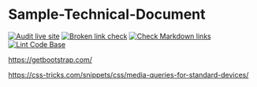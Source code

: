 # Sample-Technical-Document

[![Audit live site](https://github.com/milliorn/Sample-Technical-Document/actions/workflows/lighthouse.yml/badge.svg)](https://github.com/milliorn/Sample-Technical-Document/actions/workflows/lighthouse.yml)
[![Broken link check](https://github.com/milliorn/Sample-Technical-Document/actions/workflows/links.yml/badge.svg)](https://github.com/milliorn/Sample-Technical-Document/actions/workflows/links.yml)
[![Check Markdown links](https://github.com/milliorn/Sample-Technical-Document/actions/workflows/markdown-link-check.yml/badge.svg)](https://github.com/milliorn/Sample-Technical-Document/actions/workflows/markdown-link-check.yml)
[![Lint Code Base](https://github.com/milliorn/Sample-Technical-Document/actions/workflows/super-linter.yml/badge.svg)](https://github.com/milliorn/Sample-Technical-Document/actions/workflows/super-linter.yml)

<https://getbootstrap.com/>

<https://css-tricks.com/snippets/css/media-queries-for-standard-devices/>
